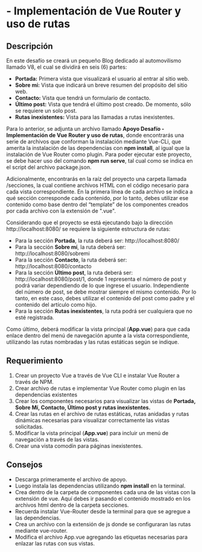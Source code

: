 # - Implementación de Vue Router y uso de rutas

## Descripción

En este desafío se creará un pequeño Blog dedicado al automovilismo llamado V8, el cual se dividirá en seis (6) partes:

- **Portada:** Primera vista que visualizará el usuario al entrar al sitio web.
- **Sobre mí:** Vista que indicará un breve resumen del propósito del sitio web.
- **Contacto:** Vista que tendrá un formulario de contacto.
- **Último post:** Vista que tendrá el último post creado. De momento, sólo se requiere un solo post.
- **Rutas inexistentes:** Vista para las llamadas a rutas inexistentes.

Para lo anterior, se adjunta un archivo llamado **Apoyo Desafío - Implementación de Vue Router y uso de rutas**, donde encontrarás una serie de archivos que conforman la instalación mediante Vue-CLi, que amerita la instalación de las dependencias con **npm install**, al igual que la instalación de Vue Router como plugin. Para poder ejecutar este proyecto, se debe hacer uso del comando **npm run serve**, tal cual como se indica en el script del archivo package.json.

Adicionalmente, encontrarás en la raíz del proyecto una carpeta llamada /secciones, la cual contiene archivos HTML con el código necesario para cada vista correspondiente. En la primera línea de cada archivo se indica a qué sección corresponde cada contenido, por lo tanto, debes utilizar ese contenido como base dentro del “template” de los componentes creados por cada archivo con la extensión de ".vue".

Considerando que el proyecto se está ejecutando bajo la dirección http://localhost:8080/ se requiere la siguiente estructura de rutas:

- Para la sección **Portada**, la ruta deberá ser: http://localhost:8080/
- Para la sección **Sobre mí**, la ruta deberá ser: http://localhost:8080/sobremi
- Para la sección **Contacto**, la ruta deberá ser: http://localhost:8080/contacto
- Para la sección **Último post**, la ruta deberá ser: http://localhost:8080/post/1, donde 1 representa el número de post y podrá variar dependiendo de lo que ingrese el usuario. Independiente del número de post, se debe mostrar siempre el mismo contenido. Por lo tanto, en este caso, debes utilizar el contenido del post como padre y el contenido del artículo como hijo.
- Para la sección **Rutas inexistentes**, la ruta podrá ser cualquiera que no esté
  registrada.

Como último, deberá modificar la vista principal (**App.vue**) para que cada enlace dentro del menú de navegación apunte a la vista correspondiente, utilizando las rutas nombradas y las rutas estáticas según se indique.

## Requerimiento

1. Crear un proyecto Vue a través de Vue CLI e instalar Vue Router a través de NPM.
1. Crear archivo de rutas e implementar Vue Router como plugin en las dependencias
   existentes
1. Crear los componentes necesarios para visualizar las vistas de **Portada, Sobre Mí, Contacto, Último post y rutas inexistentes.**
1. Crear las rutas en el archivo de rutas estáticas, rutas anidadas y rutas dinámicas necesarias para visualizar correctamente las vistas solicitadas.
1. Modificar la vista principal (**App.vue**) para incluir un menú de navegación a través de las vistas.
1. Crear una vista comodín para páginas inexistentes.

## Consejos

- Descarga primeramente el archivo de apoyo.
- Luego instala las dependencias utilizando **npm install** en la terminal.
- Crea dentro de la carpeta de componentes cada una de las vistas con la extensión
  de vue. Aquí debes ir pasando el contenido mostrado en los archivos html dentro de
  la carpeta secciones.
- Recuerda instalar Vue-Router desde la terminal para que se agregue a las dependencias.
- Crea un archivo con la extensión de js donde se configuraran las rutas mediante
  vue-router.
- Modifica el archivo App.vue agregando las etiquetas necesarias para enlazar las
  rutas con sus vistas.
